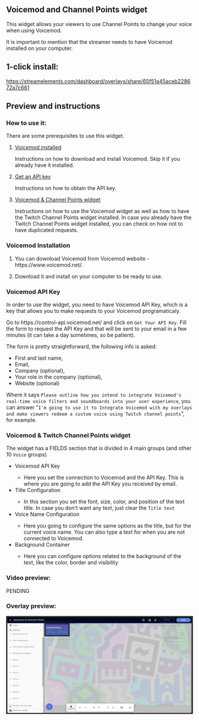 <h2 id="widget-name" class="widget-name">Voicemod and Channel Points widget</h1>
<p id="description" class="description">This widget allows your viewers to use Channel Points to change your voice when using Voicemod.</p>
<p>It is important to mention that the streamer needs to have Voicemod installed on your computer.</p>
<h2>1-click install:</h1>
<p><a href="https://streamelements.com/dashboard/overlays/share/65f51a45aceb228672a7c661">https://streamelements.com/dashboard/overlays/share/65f51a45aceb228672a7c661</a></p>
<h2>Preview and instructions</h1>
<h3>How to use it:</h2>
<p>There are some prerequisites to use this widget. </p>
<ol>
<li><p><a href="readme.md#voicemod-installation">Voicemod installed</a></p>
<p>Instructions on how to download and install Voicemod. Skip it if you already have it installed.</p>
</li>
<li><p><a href="readme.md#voicemod-api-key">Get an API key</a></p>
<p>Instructions on how to obtain the API key.</p>
</li>
<li><p><a href="readme.md#voicemod--twitch-channel-points-widget">Voicemod &amp; Channel Points widget</a></p>
<p>Instructions on how to use the Voicemod widget as well as how to have the Twitch Channel Points widget installed. 
In case you already have the Twitch Channel Points widget installed, you can check on how not to have duplicated requests.</p>
</li>
</ol>
<h3>Voicemod Installation</h2>
<ol>
<li><p>You can download Voicemod from Voicemod website - https://www.voicemod.net/.</p>
</li>
<li><p>Download it and install on your computer to be ready to use.</p>
</li>
</ol>
<h3>Voicemod API Key</h2>
<p>In order to use the widget, you need to have Voicemod API Key, which is a key that allows you to make requests to your Voicemod programaticaly.</p>
<p>Go to https://control-api.voicemod.net/ and click on <code>Get Your API Key</code>. Fill the form to request the API Key and that will be sent to your email in a few minutes (it can take a day sometimes, so be patient).</p>
<p>The form is pretty straightforward, the following info is asked:</p>
<ul>
  <li>First and last name,</li> 
  <li>Email,</li> 
  <li>Company (optional),</li> 
  <li>Your role in the company (optional),</li>
  <li>Website (optional)</li>
</ul>
<p>Where it says <code>Please outline how you intend to integrate Voicemod's real-time voice filters and soundboards into your user experience</code>, you can answer "<code>I'm going to use it to Integrate Voicemod with my overlays and make viewers redeem a custom voice using Twitch channel points</code>", for example.</p>
<h3>Voicemod &amp; Twitch Channel Points widget</h2>
<p>The widget has a FIELDS section that is divided in 4 main groups (and other 10 <code>Voice</code> groups)</p>
<ul>
  <li>Voicemod API Key</li>
  <ul>
    <li>Here you set the connection to Voicemod and the API Key. This is where you are going to add the API Key you received by email.</li>
  </ul>
  
  <li>Title Configuration</li>
  <ul>
    <li>In this section you set the font, size, color, and position of the text title. In case you don't want any text, just clear the <code>Title text</code></li>
  </ul>
  
  <li>Voice Name Configuration</li>
  <ul>
    <li>Here you going to configure the same options as the title, but for the current voice name. You can also type a text for when you are not connected to Voicemod.</li>
  </ul>
  
  <li>Background Container</li>
  <ul>
    <li>Here you can configure options related to the background of the text, like the color, border and visibility</li>
  </ul>
</ul>
<h3>Video preview:</h2>
<p>PENDING</p>
<h3>Overlay preview:</h2>
<p><img src="https://raw.githubusercontent.com/c4ldas/streamelements-widgets/main/voicemod-and-channel-points/widget.png" alt="Overlay Preview"></p>
